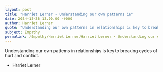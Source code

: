 ```yaml
---
layout: post
title: "Harriet Lerner - Understanding our own patterns in"
date: 2024-12-28 12:00:00 -0000
author: Harriet Lerner
quote: "Understanding our own patterns in relationships is key to breaking cycles of hurt and conflict."
subject: Empathy
permalink: /Empathy/Harriet Lerner/Harriet Lerner - Understanding our own patterns in
---
```


Understanding our own patterns in relationships is key to breaking cycles of hurt and conflict.

- Harriet Lerner
